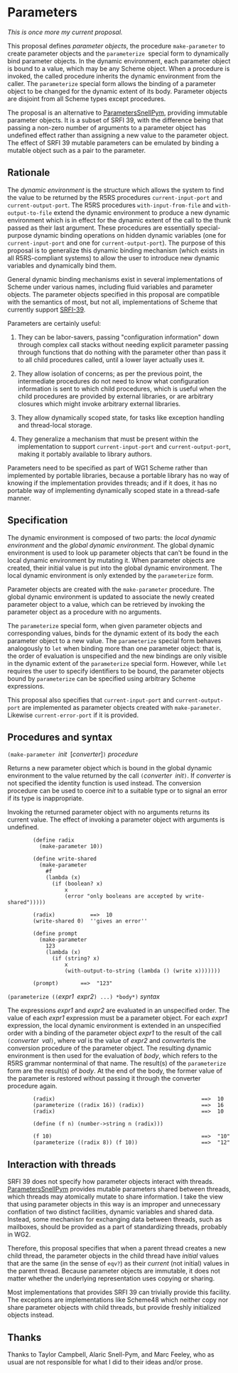 # Parameters

*This is once more my current proposal.*

This proposal defines *parameter objects*, the procedure `make-parameter` to create parameter objects and the `parameterize `special form to dynamically bind parameter objects. In the dynamic environment, each parameter object is bound to a value, which may be any Scheme object. When a procedure is invoked, the called procedure inherits the dynamic environment from the caller. The `parameterize` special form allows the binding of a parameter object to be changed for the dynamic extent of its body.  Parameter objects are disjoint from all Scheme types except procedures.

The proposal is an alternative to [ParametersSnellPym](ParametersSnellPym.md), providing immutable parameter objects.  It is a subset of SRFI 39, with the difference being that passing a non-zero number of arguments to a parameter object has undefined effect rather than assigning a new value to the parameter object.  The effect of SRFI 39 mutable parameters can be emulated by binding a mutable object such as a pair to the parameter.

## Rationale

The *dynamic environment* is the structure which allows the system to find the value to be returned by the R5RS procedures `current-input-port` and `current-output-port`. The R5RS procedures `with-input-from-file` and `with-output-to-file` extend the dynamic environment to produce a new dynamic environment which is in effect for the dynamic extent of the call to the thunk passed as their last argument. These procedures are essentially special-purpose dynamic binding operations on hidden dynamic variables (one for `current-input-port` and one for `current-output-port`). The purpose of this proposal is to generalize this dynamic binding mechanism (which exists in all R5RS-compliant systems) to allow the user to introduce new dynamic variables and dynamically bind them.

General dynamic binding mechanisms exist in several implementations of Scheme under various names, including fluid variables and parameter objects. The parameter objects specified in this proposal are compatible with the semantics of most, but not all, implementations of Scheme that currently support [SRFI-39](https://srfi.schemers.org/srfi-39/srfi-39.html).

Parameters are certainly useful:

1. They can be labor-savers, passing "configuration information" down through complex call stacks without needing explicit parameter passing through functions that do nothing with the parameter other than pass it to all child procedures called, until a lower layer actually uses it.

2. They allow isolation of concerns; as per the previous point, the intermediate procedures do not need to know what configuration information is sent to which child procedures, which is useful when the child procedures are provided by external libraries, or are arbitrary closures which might invoke arbitrary external libraries.

3. They allow dynamically scoped state, for tasks like exception handling and thread-local storage.

4. They generalize a mechanism that must be present within the implementation to support `current-input-port` and `current-output-port`, making it portably available to library authors.

Parameters need to be specified as part of WG1 Scheme rather than implemented by portable libraries, because a portable library has no way of knowing if the implementation provides threads; and if it does, it has no portable way of implementing dynamically scoped state in a thread-safe manner.


## Specification

The dynamic environment is composed of two parts: the *local dynamic environment* and the *global dynamic environment*. The global dynamic environment is used to look up parameter objects that can't be found in the local dynamic environment by mutating it. When parameter objects are created, their initial value is put into the global dynamic environment. The local dynamic environment is only extended by the `parameterize` form.

Parameter objects are created with the `make-parameter` procedure. The global dynamic environment is updated to associate the newly created parameter object to a value, which can be retrieved by invoking the parameter object as a procedure with no arguments.

The `parameterize` special form, when given parameter objects and corresponding values, binds for the dynamic extent of its body the each parameter object to a new value. The `parameterize` special form behaves analogously to `let` when binding more than one parameter object: that is, the order of evaluation is unspecified and the new bindings are only visible in the dynamic extent of the `parameterize` special form.  However, while `let` requires the user to specify identifiers to be bound, the parameter objects bound by `parameterize` can be specified using arbitrary Scheme expressions.

This proposal also specifies that `current-input-port` and `current-output-port` are implemented as parameter objects created with `make-parameter`.  Likewise `current-error-port` if it is provided.

## Procedures and syntax

`(make-parameter `*init*` `[*converter*]`)`                     *procedure*

Returns a new parameter object which is bound in the global dynamic environment to the value returned by the call `(`*converter*` `*init*`)`. If *converter* is not specified the identity function is used instead.  The conversion procedure can be used to coerce *init* to a suitable type or to signal an error if its type is inappropriate.

Invoking the returned parameter object with no arguments returns its current value.  The effect of invoking a parameter object with arguments is undefined.

```
        (define radix
          (make-parameter 10))

        (define write-shared
          (make-parameter
            #f
            (lambda (x)
              (if (boolean? x)
                  x
                  (error "only booleans are accepted by write-shared")))))

        (radix)           ==>  10
        (write-shared 0)  ''gives an error''

        (define prompt
          (make-parameter
            123
            (lambda (x)
              (if (string? x)
                  x
                  (with-output-to-string (lambda () (write x)))))))

        (prompt)       ==>  "123"
```

`(parameterize ((`*expr1*` `*expr2*`) ...) *body*)`             *syntax*

The expressions *expr1* and *expr2* are evaluated in an unspecified order. The value of each *expr1* expression must be a parameter object. For each *expr1* expression, the local dynamic environment is extended in an unspecified order with a binding of the parameter object *expr1* to the result of the call `(`*converter*` `*val*`)`, where *val* is the value of *expr2* and *converter*is the conversion procedure of the parameter object.  The resulting dynamic environment is then used for the evaluation of *body*, which refers to the R5RS grammar nonterminal of that name. The result(s) of the `parameterize` form are the result(s) of *body*.  At the end of the body, the former value of the parameter is restored without passing it through the converter procedure again.

```
        (radix)                                              ==>  10
        (parameterize ((radix 16)) (radix))                  ==>  16
        (radix)                                              ==>  10

        (define (f n) (number->string n (radix)))

        (f 10)                                               ==>  "10"
        (parameterize ((radix 8)) (f 10))                    ==>  "12"
```


## Interaction with threads

SRFI 39 does not specify how parameter objects interact with threads.  [ParametersSnellPym](ParametersSnellPym.md) provides mutable parameters shared between threads, which threads may atomically mutate to share information.  I take the view that using parameter objects in this way is an improper and unnecessary conflation of two distinct facilities, dynamic variables and shared data.  Instead, some mechanism for exchanging data between threads, such as mailboxes, should be provided as a part of standardizing threads, probably in WG2.

Therefore, this proposal specifies that when a parent thread creates a new child thread, the parameter objects in the child thread have *initial* values that are the same (in the sense of `eqv?`) as their *current* (not initial) values in the parent thread.  Because parameter objects are immutable, it does not matter whether the underlying representation uses copying or sharing.

Most implementations that provides SRFI 39 can trivially provide this facility.  The exceptions are implementations like Scheme48 which neither copy nor share parameter objects with child threads, but provide freshly initialized objects instead.

## Thanks

Thanks to Taylor Campbell, Alaric Snell-Pym, and Marc Feeley, who as usual are not responsible for what I did to their ideas and/or prose.



